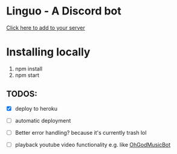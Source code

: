 # Linguo - A Discord bot
[Click here to add to your server](https://discordapp.com/oauth2/authorize?client_id=257825255194624000&scope=bot)


# Installing locally
1. npm install
2. npm start


## TODOS:
- [x] deploy to heroku
- [ ] automatic deployment
- [ ] Better error handling? because it's currently trash lol
- [ ] playback youtube video functionality e.g. like [OhGodMusicBot](https://github.com/bdistin/OhGodMusicBot)

